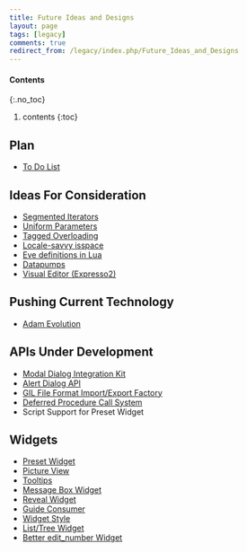 ```yaml
---
title: Future Ideas and Designs
layout: page
tags: [legacy]
comments: true
redirect_from: /legacy/index.php/Future_Ideas_and_Designs
---
```

#### Contents
{:.no_toc}
1. contents
{:toc}

## Plan

* [To Do List](to-do-list.html)

## Ideas For Consideration

* [Segmented Iterators](segmented-iterators.html)
* [Uniform Parameters](uniform-parameters.html)
* [Tagged Overloading](tagged-overloading.html)
* [Locale-savvy isspace](locale-savvy-isspace.html)
* [Eve definitions in Lua](eve-definitions-in-lua.html)
* [Datapumps](datapumps.html)
* [Visual Editor (Expresso2)](visual-editor-(expresso2).html)

## Pushing Current Technology

* [Adam Evolution](adam-evolution.html)

## APIs Under Development

* [Modal Dialog Integration Kit](modal-dialog-integration-kit.html)
* [Alert Dialog API](alert-dialog-api.html)
* [GIL File Format Import/Export Factory](gil-file-format-import-export-factory.html)
* [Deferred Procedure Call System](deferred-procedure-call-system.html)
* Script Support for Preset Widget

## Widgets

* [Preset Widget](preset-widget.html)
* [Picture View](picture-view.html)
* [Tooltips](tooltips.html)
* [Message Box Widget](message-box-widget.html)
* [Reveal Widget](reveal-widget.html)
* [Guide Consumer](guide-consumer.html)
* [Widget Style](widget-style.html)
* [List/Tree Widget](list-tree-widget.html)
* [Better edit_number Widget](better-edit-number-widget.html)
